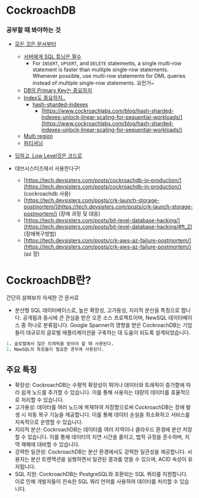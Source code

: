 # CockroachDB

### 공부할 때 봐야하는 것

- [모든 것은 문서부터](https://www.cockroachlabs.com/docs/stable/)
    - [서버에게 SQL 튜닝은 필수](https://www.cockroachlabs.com/docs/v22.2/performance-best-practices-overview)
        - For `INSERT`, `UPSERT`, and `DELETE` statements, a single multi-row statement is faster than multiple single-row statements. Whenever possible, use multi-row statements for DML queries instead of multiple single-row statements. 요런거~
    - [DB의 Primary Key는 중요하지](https://www.cockroachlabs.com/docs/v22.2/schema-design-table.html#select-primary-key-columns)
    - [Index도 중요하지..](https://www.cockroachlabs.com/docs/v22.2/schema-design-indexes.html)
        - [hash-sharded-indexes](https://www.cockroachlabs.com/docs/v22.2/hash-sharded-indexes)
            - [https://www.cockroachlabs.com/blog/hash-sharded-indexes-unlock-linear-scaling-for-sequential-workloads/](https://www.cockroachlabs.com/blog/hash-sharded-indexes-unlock-linear-scaling-for-sequential-workloads/)
    - [Multi region](https://www.cockroachlabs.com/docs/v22.2/migrate-to-multiregion-sql)
    - [파티셔닝](https://www.cockroachlabs.com/docs/v22.2/partitioning.html)
- [딥하고, Low Level것은 코드로](https://github.com/cockroachdb/cockroach)

- 데브시스터즈에서 사용한다구!
    - [https://tech.devsisters.com/posts/cockroachdb-in-production/](https://tech.devsisters.com/posts/cockroachdb-in-production/) (cockroachdb 사용)
    - [https://tech.devsisters.com/posts/crk-launch-storage-postmortem/](https://tech.devsisters.com/posts/crk-launch-storage-postmortem/) (장애 과정 및 대응)
    - [https://tech.devsisters.com/posts/bit-level-database-hacking/](https://tech.devsisters.com/posts/bit-level-database-hacking/#ft_2) (장애복구방법)
    - [https://tech.devsisters.com/posts/crk-aws-az-failure-postmortem/](https://tech.devsisters.com/posts/crk-aws-az-failure-postmortem/) (az 장)

# ****CockroachDB란?****
간단히 살펴보자 자세한 건 문서로

- 분산형 SQL 데이터베이스로, 높은 확장성, 고가용성, 지리적 분산을 특징으로 합니다. 공개됨과 동시에 큰 관심을 받은 오픈 소스 프로젝트이며, NewSQL 데이터베이스 중 하나로 분류됩니다. Google Spanner의 영향을 받은 CockroachDB는 기업들이 대규모의 글로벌 애플리케이션을 구축하는 데 도움이 되도록 설계되었습니다.

```ruby
1. 글로벌에서 많은 트레픽을 받아야 할 때 사용된다.
2. NewSQL의 특징들이 필요한 경우에 사용된다.
```

## 주요 특징

- 확장성: CockroachDB는 수평적 확장성이 뛰어나 데이터와 트래픽이 증가함에 따라 쉽게 노드를 추가할 수 있습니다. 이를 통해 사용자는 대량의 데이터를 효율적으로 처리할 수 있습니다.
- 고가용성: 데이터를 여러 노드에 복제하여 저장함으로써 CockroachDB는 장애 발생 시 자동 복구 기능을 제공합니다. 이를 통해 데이터 손실을 최소화하고 서비스를 지속적으로 운영할 수 있습니다.
- 지리적 분산: CockroachDB는 데이터를 여러 지역이나 클라우드 환경에 분산 저장할 수 있습니다. 이를 통해 데이터의 지연 시간을 줄이고, 법적 규정을 준수하며, 지역 재해에 대비할 수 있습니다.
- 강력한 일관성: CockroachDB는 분산 환경에서도 강력한 일관성을 제공합니다. 사용자는 분산 트랜잭션을 실행하면서 일관된 결과를 얻을 수 있으며, ACID 속성이 유지됩니다.
- SQL 지원: CockroachDB는 PostgreSQL와 호환되는 SQL 쿼리를 지원합니다. 이로 인해 개발자들이 친숙한 SQL 쿼리 언어를 사용하여 데이터를 처리할 수 있습니다.